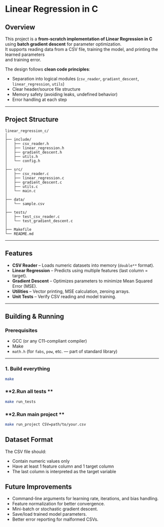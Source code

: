# Linear Regression in C

## Overview
This project is a **from-scratch implementation of Linear Regression in C**  
using **batch gradient descent** for parameter optimization.  
It supports reading data from a CSV file, training the model, and printing the learned parameters  
and training error.

The design follows **clean code principles**:
- Separation into logical modules (`csv_reader`, `gradient_descent`, `linear_regression`, `utils`)
- Clear header/source file structure
- Memory safety (avoiding leaks, undefined behavior)
- Error handling at each step

---

## Project Structure
```
linear_regression_c/
│
├── include/                  
│   ├── csv_reader.h
│   ├── linear_regression.h
│   ├── gradient_descent.h
│   ├── utils.h
│   └── config.h
│
├── src/                     
│   ├── csv_reader.c
│   ├── linear_regression.c
│   ├── gradient_descent.c
│   ├── utils.c
│   └── main.c
│
├── data/                     
│   └── sample.csv
│
├── tests/                  
│   ├── test_csv_reader.c
│   └── test_gradient_descent.c
│
├── Makefile                  
└── README.md
```
---

## Features
- **CSV Reader** – Loads numeric datasets into memory (`double**` format).
- **Linear Regression** – Predicts using multiple features (last column = target).
- **Gradient Descent** – Optimizes parameters to minimize Mean Squared Error (MSE).
- **Utilities** – Vector printing, MSE calculation, zeroing arrays.
- **Unit Tests** – Verify CSV reading and model training.

---

## Building & Running

### **Prerequisites**
- GCC (or any C11-compliant compiler)
- Make
- `math.h` (for `fabs`, `pow`, etc. — part of standard library)

---

### **1. Build everything**
```bash
make
```

### **2.Run all tests **
```bash
make run_tests
```

### **2.Run main project **
```bash
make run_project CSV=path/to/your.csv
```

## Dataset Format

The CSV file should:
- Contain numeric values only
- Have at least 1 feature column and 1 target column
- The last column is interpreted as the target variable

## Future Improvements

- Command-line arguments for learning rate, iterations, and bias handling.
- Feature normalization for better convergence.
- Mini-batch or stochastic gradient descent.
- Save/load trained model parameters.
- Better error reporting for malformed CSVs.




